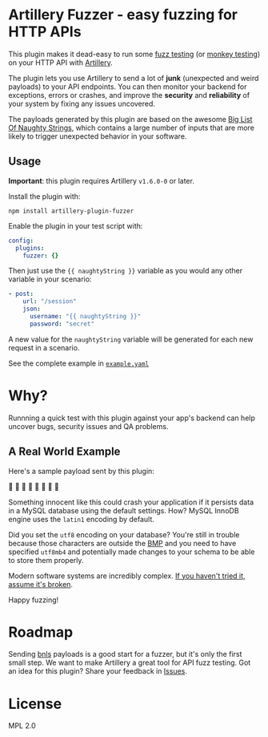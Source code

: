 
# Artillery Fuzzer - easy fuzzing for HTTP APIs

This plugin makes it dead-easy to run some [fuzz testing](https://en.wikipedia.org/wiki/Fuzzing) (or [monkey testing](https://en.wikipedia.org/wiki/Monkey_testing)) on your HTTP API with [Artillery](https://artillery.io).

The plugin lets you use Artillery to send a lot of **junk** (unexpected and weird payloads) to your API endpoints. You can then monitor your backend for exceptions, errors or crashes, and improve the **security** and **reliability** of your system by fixing any issues uncovered.

The payloads generated by this plugin are based on the awesome [Big List Of Naughty Strings](https://github.com/minimaxir/big-list-of-naughty-strings/), which contains a large number of inputs that are more likely to trigger unexpected behavior in your software.

## Usage

**Important**: this plugin requires Artillery `v1.6.0-0` or later.

Install the plugin with:

```
npm install artillery-plugin-fuzzer
```

Enable the plugin in your test script with:

```yaml
config:
  plugins:
    fuzzer: {}
```

Then just use the `{{ naughtyString }}` variable as you would any other variable in your scenario:

```yaml
- post:
    url: "/session"
    json:
      username: "{{ naughtyString }}"
      password: "secret"
```

A new value for the `naughtyString` variable will be generated for each new request in a scenario.

See the complete example in [`example.yaml`](example.yaml)

# Why?

Runnning a quick test with this plugin against your app's backend can help uncover bugs, security issues and QA problems.

## A Real World Example

Here's a sample payload sent by this plugin:

👾 🙇 💁 🙅 🙆 🙋 🙎 🙍

Something innocent like this could crash your application if it persists data in a MySQL database using the default settings. How? MySQL InnoDB engine uses the `latin1` encoding by default.

Did you set the `utf8` encoding on your database? You're still in trouble because those characters are outside the [BMP](https://en.wikipedia.org/wiki/Plane_(Unicode)#Basic_Multilingual_Plane) and you need to have specified `utf8mb4` and potentially made changes to your schema to be able to store them properly.

Modern software systems are incredibly complex. [If you haven't tried it, assume it's broken](https://landing.google.com/sre/book/chapters/testing-reliability.html).

Happy fuzzing!

# Roadmap

Sending [bnls](https://github.com/minimaxir/big-list-of-naughty-strings/) payloads is a good start for a fuzzer, but it's only the first small step. We want to make Artillery a great tool for API fuzz testing. Got an idea for this plugin? Share your feedback in [Issues](https://github.com/shoreditch-ops/artillery-plugin-fuzzer/issues).

# License

MPL 2.0
